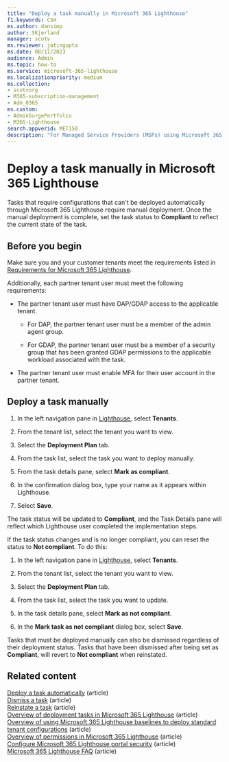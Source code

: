 ```yaml
---
title: "Deploy a task manually in Microsoft 365 Lighthouse"
f1.keywords: CSH
ms.author: dansimp
author: SKjerland
manager: scotv
ms.reviewer: jatingupta
ms.date: 08/11/2023
audience: Admin
ms.topic: how-to
ms.service: microsoft-365-lighthouse
ms.localizationpriority: medium
ms.collection:
- scotvorg
- M365-subscription-management
- Adm_O365
ms.custom:
- AdminSurgePortfolio
- M365-Lighthouse                         
search.appverid: MET150
description: "For Managed Service Providers (MSPs) using Microsoft 365 Lighthouse, learn how to deploy a task manually."
---
```


# Deploy a task manually in Microsoft 365 Lighthouse

Tasks that require configurations that can't be deployed automatically through Microsoft 365 Lighthouse require manual deployment. Once the manual deployment is complete, set the task status to **Compliant** to reflect the current state of the task.

## Before you begin

Make sure you and your customer tenants meet the requirements listed in [Requirements for Microsoft 365 Lighthouse](m365-lighthouse-requirements.md).

Additionally, each partner tenant user must meet the following requirements:

- The partner tenant user must have DAP/GDAP access to the applicable tenant.

  - For DAP, the partner tenant user must be a member of the admin agent group.

  - For GDAP, the partner tenant user must be a member of a security group that has been granted GDAP permissions to the applicable workload associated with the task.

- The partner tenant user must enable MFA for their user account in the partner tenant.

## Deploy a task manually

1. In the left navigation pane in <a href="https://go.microsoft.com/fwlink/p/?linkid=2168110" target="_blank">Lighthouse</a>, select **Tenants**.

2. From the tenant list, select the tenant you want to view.

3. Select the **Deployment Plan** tab.

4. From the task list, select the task you want to deploy manually.

5. From the task details pane, select **Mark as compliant**.

6. In the confirmation dialog box, type your name as it appears within Lighthouse.

7. Select **Save**.

The task status will be updated to **Compliant**, and the Task Details pane will reflect which Lighthouse user completed the implementation steps.

If the task status changes and is no longer compliant, you can reset the status to **Not compliant**. To do this:

1. In the left navigation pane in <a href="https://go.microsoft.com/fwlink/p/?linkid=2168110" target="_blank">Lighthouse</a>, select **Tenants**.

2. From the tenant list, select the tenant you want to view.

3. Select the **Deployment Plan** tab.

4. From the task list, select the task you want to update.

5. In the task details pane, select **Mark as not compliant**.

6. In the **Mark task as not compliant** dialog box, select **Save**.

Tasks that must be deployed manually can also be dismissed regardless of their deployment status. Tasks that have been dismissed after being set as **Compliant**, will revert to **Not compliant** when reinstated.

## Related content

[Deploy a task automatically](m365-lighthouse-deploy-task-automatically.md) (article)\
[Dismiss a task](m365-lighthouse-dismiss-task.md) (article)\
[Reinstate a task](m365-lighthouse-reinstate-task.md) (article)\
[Overview of deployment tasks in Microsoft 365 Lighthouse](m365-lighthouse-overview-deployment-task.md) (article)\
[Overview of using Microsoft 365 Lighthouse baselines to deploy standard tenant configurations](m365-lighthouse-deploy-standard-tenant-configurations-overview.md) (article)\
[Overview of permissions in Microsoft 365 Lighthouse](m365-lighthouse-overview-of-permissions.md) (article)\
[Configure Microsoft 365 Lighthouse portal security](m365-lighthouse-configure-portal-security.md) (article)\
[Microsoft 365 Lighthouse FAQ](m365-lighthouse-faq.yml) (article)
